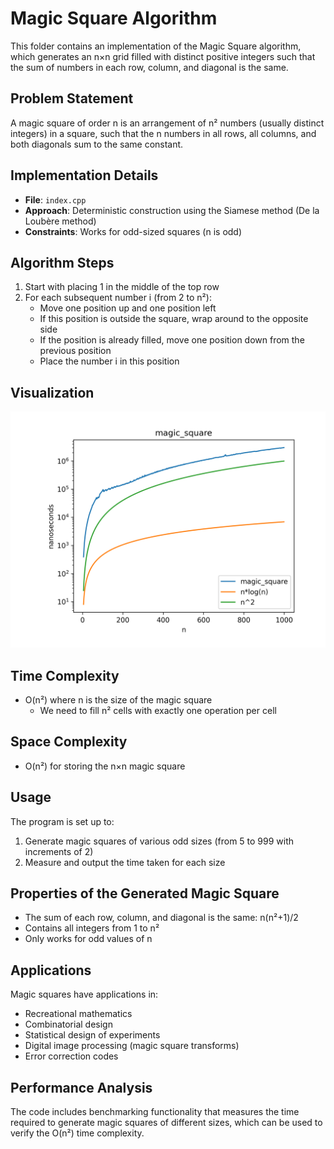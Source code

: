 # Magic Square Algorithm

This folder contains an implementation of the Magic Square algorithm, which generates an n×n grid filled with distinct positive integers such that the sum of numbers in each row, column, and diagonal is the same.

## Problem Statement

A magic square of order n is an arrangement of n² numbers (usually distinct integers) in a square, such that the n numbers in all rows, all columns, and both diagonals sum to the same constant.

## Implementation Details

- **File**: `index.cpp`
- **Approach**: Deterministic construction using the Siamese method (De la Loubère method)
- **Constraints**: Works for odd-sized squares (n is odd)

## Algorithm Steps

1. Start with placing 1 in the middle of the top row
2. For each subsequent number i (from 2 to n²):
   - Move one position up and one position left
   - If this position is outside the square, wrap around to the opposite side
   - If the position is already filled, move one position down from the previous position
   - Place the number i in this position

## Visualization

![Magic Square Generation Performance](../plot/magic_square.png)

## Time Complexity

- O(n²) where n is the size of the magic square
  - We need to fill n² cells with exactly one operation per cell

## Space Complexity

- O(n²) for storing the n×n magic square

## Usage

The program is set up to:
1. Generate magic squares of various odd sizes (from 5 to 999 with increments of 2)
2. Measure and output the time taken for each size

## Properties of the Generated Magic Square

- The sum of each row, column, and diagonal is the same: n(n²+1)/2
- Contains all integers from 1 to n²
- Only works for odd values of n

## Applications

Magic squares have applications in:
- Recreational mathematics
- Combinatorial design
- Statistical design of experiments
- Digital image processing (magic square transforms)
- Error correction codes

## Performance Analysis

The code includes benchmarking functionality that measures the time required to generate magic squares of different sizes, which can be used to verify the O(n²) time complexity. 